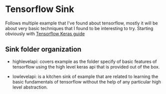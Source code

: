 # Tensorflow Sink

Follows multiple example that I've found about tensorflow, mostly it will be about very basic techniques that I found to be interesting to try. Starting obviously with [Tensorflow Keras guide](https://www.tensorflow.org/tutorials/keras)

## Sink folder organization

- highlevelapi: covers example as the folder specify of basic features of tensorflow using the high level keras api that is provided out of the box.

- lowlevelapi: is a kitchen sink of example that are related to learning the basic fundamentals of tensorflow without the help of any particular high level abstraction.
